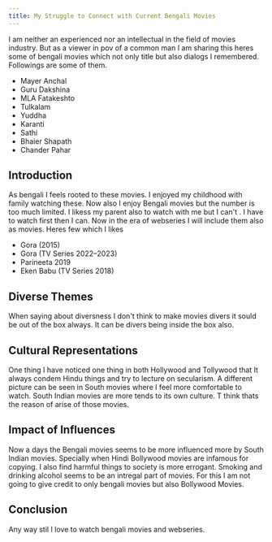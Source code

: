 ```yaml
---
title: My Struggle to Connect with Current Bengali Movies
---
```


I am neither an experienced nor an intellectual in the field of movies industry. But as a viewer in pov of a common man I am sharing this heres some of bengali movies which not only title but also dialogs I remembered. Followings are some of them.

- Mayer Anchal
- Guru Dakshina
- MLA Fatakeshto
- Tulkalam
- Yuddha
- Karanti
- Sathi
- Bhaier Shapath
- Chander Pahar

## Introduction
As bengali I feels rooted to these movies. I enjoyed my childhood with family watching these. Now also I enjoy Bengali movies but the number is too much limited. I likess my parent also to watch with me but I can't . I have to watch first then I can. Now in the era of webseries I will include them also as movies. Heres few which I likes 

- Gora (2015)
- Gora (TV Series 2022–2023)
- Parineeta 2019
- Eken Babu (TV Series 2018)

## Diverse Themes
When saying about diversness I don't think to make movies divers it sould be out of the box always. It can be divers being inside the box also.

## Cultural Representations
One thing I have noticed one thing in both Hollywood and Tollywood that It always condem Hindu things and try to lecture on secularism. A different picture can be seen in South movies where I feel more comfortable to watch. South Indian movies are more tends to its own culture. T think thats the reason of arise of those movies.

## Impact of Influences
Now a days the Bengali movies seems to be more influenced more by South Indian movies. Specially when Hindi Bollywood movies are infamous for copying. I also find harmful things to society is more errogant. Smoking and drinking alcohol seems to be an intregal part of movies. For this I am not going to give credit to only bengali movies but also Bollywood Movies. 


## Conclusion
Any way stil I love to watch bengali movies and webseries. 